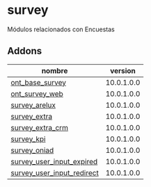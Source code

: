 survey
=========
Módulos relacionados con Encuestas


Addons
----------------
nombre | version
--- | ---
[ont_base_survey](ont_base_survey/) | 10.0.1.0.0
[ont_survey_web](ont_survey_web/) | 10.0.1.0.0
[survey_arelux](survey_arelux/) | 10.0.1.0.0
[survey_extra](survey_extra/) | 10.0.1.0.0
[survey_extra_crm](survey_extra_crm/) | 10.0.1.0.0
[survey_kpi](survey_kpi/) | 10.0.1.0.0
[survey_oniad](survey_oniad/) | 10.0.1.0.0
[survey_user_input_expired](survey_user_input_expired/) | 10.0.1.0.0
[survey_user_input_redirect](survey_user_input_redirect/) | 10.0.1.0.0
